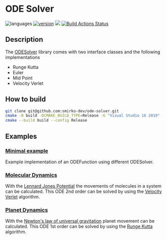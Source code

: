 # ODE Solver

![languages](https://img.shields.io/badge/languages-C++%20-blue)
[![version](https://img.shields.io/badge/version-%200.1-blue)](https://github.com/smirko-dev/ode-solver/blob/main/CHANGELOG.md)
[![](https://img.shields.io/badge/license-MIT-blue)](https://github.com/smirko-dev/ode-solver/blob/main/LICENSE)
[![Build Actions Status](https://github.com/smirko-dev/ode-solver/workflows/Build/badge.svg)](https://github.com/smirko-dev/ode-solver/actions)

## Description

The [ODESolver](ode) library comes with two interface classes and the following implementations
- Runge Kutta
- Euler
- Mid Point
- Velocity Verlet

## How to build

```sh
git clone git@github.com:smirko-dev/ode-solver.git
cmake -B build -DCMAKE_BUILD_TYPE=Release -G "Visual Studio 16 2019"
cmake --build build --config Release
```

## Examples

### [Minimal example](ode/README.md#Example)

Example implementation of an ODEFunction using different ODESolver.

### [Molecular Dynamics](moleculardynamics)

With the [Lennard Jones Potential](https://en.wikipedia.org/wiki/Lennard-Jones_potential) the movements of molecules in a system can be calculated. This ODE 2nd order can be solved by using the [Velocity Verlet](https://en.wikipedia.org/wiki/Verlet_integration) algorithm.

### [Planet Dynamics](planetdynamics)

With the [Newton's law of universal gravitation](https://en.wikipedia.org/wiki/Newton%27s_law_of_universal_gravitation) planet movement can be calculated. This ODE 1st order can be solved by using the [Runge Kutta](https://en.wikipedia.org/wiki/Runge%E2%80%93Kutta_methods) algorithm. 
